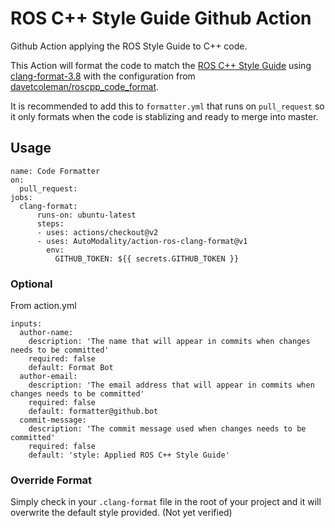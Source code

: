 # ROS C++ Style Guide Github Action

Github Action applying the ROS Style Guide to C++ code. 

This Action will format the code to match the 
[ROS C++ Style Guide](http://wiki.ros.org/CppStyleGuide) using 
[clang-format-3.8](https://releases.llvm.org/3.8.0/tools/clang/docs/ClangFormatStyleOptions.html) 
with the configuration from [davetcoleman/roscpp_code_format](https://github.com/davetcoleman/roscpp_code_format).

It is recommended to add this to `formatter.yml` that runs on `pull_request` 
so it only formats when the code is stablizing and ready to merge into master.

## Usage

```
name: Code Formatter
on:
  pull_request:
jobs:
  clang-format:
      runs-on: ubuntu-latest
      steps:
      - uses: actions/checkout@v2
      - uses: AutoModality/action-ros-clang-format@v1
        env:
          GITHUB_TOKEN: ${{ secrets.GITHUB_TOKEN }}
```

### Optional

From action.yml

```
inputs:
  author-name:
    description: 'The name that will appear in commits when changes needs to be committed'
    required: false
    default: Format Bot
  author-email:
    description: 'The email address that will appear in commits when changes needs to be committed'
    required: false
    default: formatter@github.bot
  commit-message:
    description: 'The commit message used when changes needs to be committed'
    required: false
    default: 'style: Applied ROS C++ Style Guide'
```

### Override Format

Simply check in your `.clang-format` file in the root of your project and it will overwrite
the default style provided. (Not yet verified)
